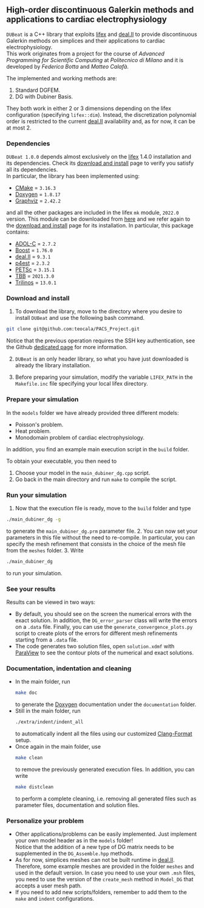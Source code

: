 High-order discontinuous Galerkin methods and applications to cardiac electrophysiology
-----------------------------------------------------------------


`DUBeat` is a C++ library that exploits [lifex][] and [deal.II][] to provide discontinuous Galerkin methods on simplices and their applications to cardiac electrophysiology.  
This work originates from a project for the course of *Advanced Programming for Scientific Computing* at *Politecnico di Milano* and it is developed by *Federica Botta* and *Matteo Calafà*.  

The implemented and working methods are:
1. Standard DGFEM.
2. DG with Dubiner Basis.

They both work in either 2 or 3 dimensions depending on the lifex configuration (specifying `lifex::dim`). Instead, the discretization polynomial order is restricted to the current [deal.II][] availability and, as for now, it can be at most 2.



### Dependencies
`DUBeat 1.0.0` depends almost exclusively on the [lifex][] 1.4.0 installation and its dependencies. Check its [download and install][] page to verify you satisfy all its dependencies.   
In particular, the library has been implemented using:
- [CMake][] = `3.16.3`
- [Doxygen][] = `1.8.17`
- [Graphviz][] = `2.42.2`  

and all the other packages are included in the lifex `mk` module, `2022.0` version. This module can be downloaded from [here][] and we refer again to the [download and install][] page for its installation. In particular, this package contains:
- [ADOL-C][] = `2.7.2`
- [Boost][] = `1.76.0`
- [deal.II][] = `9.3.1`
- [p4est][] = `2.3.2`
- [PETSc][] = `3.15.1`
- [TBB][] = `2021.3.0`
- [Trilinos][] = `13.0.1`



### Download and install
1. To download the library, move to the directory where you desire to install `DUBeat` and use the following bash command.
  ```bash
  git clone git@github.com:teocala/PACS_Project.git
  ```
  Notice that the previous operation requires the SSH key authentication, see the Github [dedicated page][] for more information.

2. `DUBeat` is an only header library, so what you have just downloaded is already the library installation.

3. Before preparing your simulation, modify the variable `LIFEX_PATH` in the `Makefile.inc` file specifying your local lifex directory.  

### Prepare your simulation
In the `models` folder we have already provided three different models:
  - Poisson's problem.
  - Heat problem.
  - Monodomain problem of cardiac electrophysiology.    

In addition, you find an example main execution script in the `build` folder.   

To obtain your executable, you then need to
1. Choose your model in the `main_dubiner_dg.cpp` script.
2. Go back in the main directory and run `make` to compile the script.

### Run your simulation
1. Now that the execution file is ready, move to the `build` folder and type
  ```bash
  ./main_dubiner_dg -g
  ```
  to generate the `main_dubiner_dg.prm` parameter file.
2. You can now set your parameters in this file without the need to re-compile. In particular, you can specify the mesh refinement that consists in the choice of the mesh file from the `meshes` folder.
3. Write
  ```bash
  ./main_dubiner_dg
  ```
  to run your simulation.

### See your results
Results can be viewed in two ways:
- By default, you should see on the screen the numerical errors with the exact solution. In addition, the `DG_error_parser` class will write the errors on a `.data` file. Finally, you can use the `generate_convergence_plots.py` script to create plots of the errors for different mesh refinements starting from a `.data` file.
- The code generates two solution files, open `solution.xdmf` with [ParaView][] to see the contour plots of the numerical and exact solutions.

### Documentation, indentation and cleaning
- In the main folder, run
  ```bash
  make doc
  ```
  to generate the [Doxygen][] documentation under the `documentation` folder.
- Still in the main folder, run
  ```bash
  ./extra/indent/indent_all
  ```
  to automatically indent all the files using our customized [Clang-Format] setup.
- Once again in the main folder, use
  ```bash
  make clean
  ```
  to remove the previously generated execution files. In addition, you can write
  ```bash
  make distclean
  ```  
  to perform a complete cleaning, i.e. removing all generated files such as parameter files, documentation and solution files.

### Personalize your problem
- Other applications/problems can be easily implemented. Just implement your own model header as in the `models` folder!  
  Notice that the addition of a new type of DG matrix needs to be supplemented in the `DG_Assemble.hpp` methods.
- As for now, simplices meshes can not be built runtime in [deal.II][]. Therefore, some example meshes are provided in the folder `meshes` and used in the default version.
  In case you need to use your own `.msh` files, you need to use the version of the `create_mesh` method in `Model_DG` that accepts a user mesh path.
- If you need to add new scripts/folders, remember to add them to the `make` and `indent` configurations.



[lifex]: https://lifex.gitlab.io/
[dedicated page]: https://docs.github.com/en/authentication/connecting-to-github-with-ssh
[download and install]: https://lifex.gitlab.io/lifex/download-and-install.html
[ParaView]: https://www.paraview.org/
[Doxygen]: https://doxygen.nl/
[Graphviz]: https://graphviz.org/
[CMake]: https://cmake.org/
[here]: https://github.com/elauksap/mk/releases/download/v2022.0/mk-2022.0-lifex.tar.gz
[Clang-Format]: https://clang.llvm.org/docs/ClangFormat.html
[deal.II]: https://www.dealii.org/
[ADOL-C]: https://github.com/coin-or/ADOL-C
[Boost]: https://www.boost.org/
[p4est]: http://www.p4est.org/
[PETSc]: https://petsc.org/release/
[TBB]: https://github.com/oneapi-src/oneTBB
[Trilinos]: https://trilinos.github.io/
